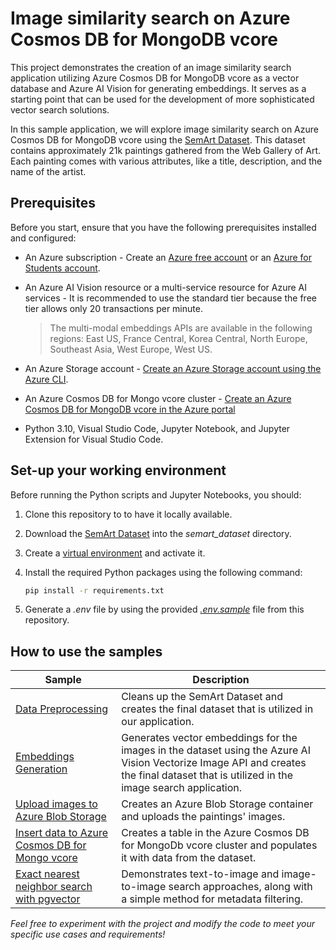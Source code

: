 
# Image similarity search on Azure Cosmos DB for MongoDB vcore

This project demonstrates the creation of an image similarity search application utilizing Azure Cosmos DB for MongoDB vcore as a vector database and Azure AI Vision for generating embeddings. It serves as a starting point that can be used for the development of more sophisticated vector search solutions.

In this sample application, we will explore image similarity search on Azure Cosmos DB for MongoDB vcore using the [SemArt Dataset](https://researchdata.aston.ac.uk/id/eprint/380/). This dataset contains approximately 21k paintings gathered from the Web Gallery of Art. Each painting comes with various attributes, like a title, description, and the name of the artist.

## Prerequisites

Before you start, ensure that you have the following prerequisites installed and configured:

* An Azure subscription - Create an [Azure free account](https://azure.microsoft.com/free/?WT.mc_id=AI-MVP-5004971) or an [Azure for Students account](https://azure.microsoft.com/free/students/?WT.mc_id=AI-MVP-5004971).

* An Azure AI Vision resource or a multi-service resource for Azure AI services - It is recommended to use the standard tier because the free tier allows only 20 transactions per minute.

    > The multi-modal embeddings APIs are available in the following regions: East US, France Central, Korea Central, North Europe, Southeast Asia, West Europe, West US.

* An Azure Storage account - [Create an Azure Storage account using the Azure CLI](https://learn.microsoft.com/azure/storage/blobs/storage-quickstart-blobs-cli?WT.mc_id=AI-MVP-5004971).


* An Azure Cosmos DB for Mongo vcore cluster - [Create an Azure Cosmos DB for MongoDB vcore in the Azure portal](https://learn.microsoft.com/en-us/azure/cosmos-db/mongodb/vcore/quickstart-portal)

* Python 3.10, Visual Studio Code, Jupyter Notebook, and Jupyter Extension for Visual Studio Code.

## Set-up your working environment

Before running the Python scripts and Jupyter Notebooks, you should:

1. Clone this repository to to have it locally available.

2. Download the [SemArt Dataset](https://researchdata.aston.ac.uk/id/eprint/380/) into the *semart_dataset* directory.

3. Create a [virtual environment](https://docs.python.org/3/library/venv.html) and activate it.

4. Install the required Python packages using the following command:

    ```bash
    pip install -r requirements.txt
    ```

5. Generate a *.env* file by using the provided *[.env.sample](.env.sample)* file from this repository.

## How to use the samples

| Sample | Description |
| ------ | ----------- |
| [Data Preprocessing](data_processing/data_preprocessing.ipynb) | Cleans up the SemArt Dataset and creates the final dataset that is utilized in our application. |
| [Embeddings Generation](data_processing/generate_embeddings.py) | Generates vector embeddings for the images in the dataset using the Azure AI Vision Vectorize Image API and creates the final dataset that is utilized in the image search application. |
| [Upload images to Azure Blob Storage](data_upload/upload_images_to_blob.py) | Creates an Azure Blob Storage container and uploads the paintings' images. |
| [Insert data to Azure Cosmos DB for Mongo vcore](data_upload/upload_data_to_postgresql.py) | Creates a table in the Azure Cosmos DB for MongoDb vcore cluster and populates it with data from the dataset. |
| [Exact nearest neighbor search with pgvector](vector_search_samples/image_search.ipynb) | Demonstrates text-to-image and image-to-image search approaches, along with a simple method for metadata filtering. |

*Feel free to experiment with the project and modify the code to meet your specific use cases and requirements!*

